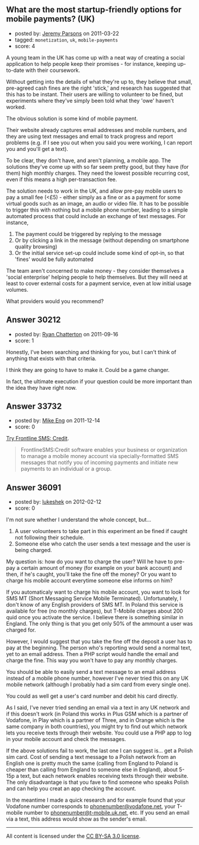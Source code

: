 ## What are the most startup-friendly options for mobile payments? (UK)

- posted by: [Jeremy Parsons](https://stackexchange.com/users/-1/4291-jeremy-parsons) on 2011-03-22
- tagged: `monetization`, `uk`, `mobile-payments`
- score: 4

A young team in the UK has come up with a neat way of creating a social application to help people keep their promises - for instance, keeping up-to-date with their coursework.

Without getting into the details of what they're up to, they believe that small, pre-agreed cash fines are the right 'stick,' and research has suggested that this has to be instant. Their users are willing to volunteer to be fined, but experiments where they've simply been told what they 'owe' haven't worked.

The obvious solution is some kind of mobile payment.

Their website already captures email addresses and mobile numbers, and they are using text messages and email to track progress and report problems (e.g. if I see you out when you said you were working, I can report you and you'll get a text).

To be clear, they don't have, and aren't planning, a mobile app. The solutions they've come up with so far seem pretty good, but they have (for them) high monthly charges. They need the lowest possible recurring cost, even if this means a high per-transaction fee.

The solution needs to work in the UK, and allow pre-pay mobile users to pay a small fee (<£5) - either simply as a fine or as a payment for some virtual goods such as an image, an audio or video file. It has to be possible to trigger this with nothing but a mobile phone number, leading to a simple automated process that could include an exchange of text messages. For instance,

1. The payment could be triggered by replying to the message
2. Or by clicking a link in the message (without depending on smartphone quality browsing)
3. Or the initial service set-up could include some kind of opt-in, so that 'fines' would be fully automated

The team aren't concerned to make money - they consider themselves a 'social enterprise' helping people to help themselves. But they will need at least to cover external costs for a payment service, even at low initial usage volumes.

What providers would you recommend?


## Answer 30212

- posted by: [Ryan Chatterton](https://stackexchange.com/users/-1/3753-ryan-chatterton) on 2011-09-16
- score: 1

Honestly, I've been searching and thinking for you, but I can't think of anything that exists with that criteria. 

I think they are going to have to make it. Could be a game changer.

In fact, the ultimate execution if your question could be more important than the idea they have right now.


## Answer 33732

- posted by: [Mike Eng](https://stackexchange.com/users/-1/15037-mike-eng) on 2011-12-14
- score: 0

<p><a href="http://credit.frontlinesms.com/" rel="nofollow">Try Frontline SMS: Credit</a>.  </p>

<blockquote>
  <p>FrontlineSMS:Credit software enables your business or organization to manage a mobile money account via specially-formatted SMS messages that notify you of incoming payments and initiate new payments to an individual or a group.  </p>
</blockquote>



## Answer 36091

- posted by: [lukeshek](https://stackexchange.com/users/-1/16193-lukeshek) on 2012-02-12
- score: 0

I'm not sure whether I understand the whole concept, but...

1. A user volounteers to take part in this experiment an be fined if caught not following their schedule.
2. Someone else who catch the user sends a text message and the user is being charged.

My question is: how do you want to charge the user? Will he have to pre-pay a certain amount of money (for example on your bank account) and then, if he's caught, you'll take the fine off the money? Or you want to charge his mobile account everytime someone else informs on him?

If you automaticaly want to charge his mobile account, you want to look for SMS MT (Short Messaging Service Mobile Terminated). Unfortunately, I don't know of any English providers of SMS MT. In Poland this service is available for free (no monthly charges), but T-Mobile charges about 200 quid once you activate the service. I believe there is something similar in England. The only thing is that you get only 50% of the ammount a user was charged for.

However, I would suggest that you take the fine off the deposit a user has to pay at the beginning. The person who's reporting would send a normal text, yet to an email address. Then a PHP script would handle the email and charge the fine. This way you won't have to pay any monthly charges.

You should be able to easily send a text message to an email address instead of a mobile phone number, however I've never tried this on any UK mobile network (although I probably had a sim card from every single one).

You could as well get a user's card number and debit his card directly.

As I said, I've never tried sending an email via a text in any UK network and if this doesn't work (in Poland this works in Plus GSM which is a partner of Vodafone, in Play which is a partner of Three, and in Orange which is the same company in both countries), you might try to find out which network lets you receive texts through their website. You could use a PHP app to log in your mobile account and check the messages. 

If the above solutions fail to work, the last one I can suggest is... get a Polish sim card. Cost of sending a text message to a Polish network from an English one is pretty much the same (calling from England to Poland is cheaper than calling from England to someone else in England), about 5-15p a text, but each network enables receiving texts through their website. The only disadvantage is that you fave to find someone who speaks Polish and can help you creat an app checking the account.

In the meantime I made a quick research and for example found that your Vodafone number corresponds to phonenumber@vodafone.net, your T-mobile number to phonenumber@t-mobile.uk.net, etc. If you send an email via a text, this address would show as the sender's email.



---

All content is licensed under the [CC BY-SA 3.0 license](https://creativecommons.org/licenses/by-sa/3.0/).
